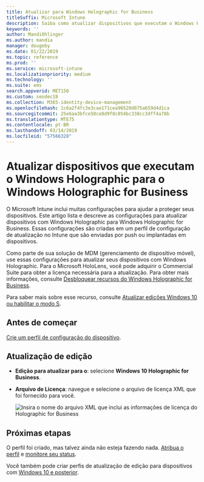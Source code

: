 ```yaml
---
title: Atualizar para Windows Holographic for Business
titleSuffix: Microsoft Intune
description: Saiba como atualizar dispositivos que executam o Windows Holographic para o Windows Holographic for Business
keywords: ''
author: MandiOhlinger
ms.author: mandia
manager: dougeby
ms.date: 01/22/2019
ms.topic: reference
ms.prod: ''
ms.service: microsoft-intune
ms.localizationpriority: medium
ms.technology: ''
ms.suite: ems
search.appverid: MET150
ms.custom: seodec18
ms.collection: M365-identity-device-management
ms.openlocfilehash: 1c6a2f4fc3e3cae171cea96520d075a659d4d1ca
ms.sourcegitcommit: 25e6aa3bfce58ce8d9f8c054bc338cc3dff4a78b
ms.translationtype: MTE75
ms.contentlocale: pt-BR
ms.lasthandoff: 03/14/2019
ms.locfileid: "57566328"
---
```

# <a name="upgrade-devices-running-windows-holographic-to-windows-holographic-for-business"></a>Atualizar dispositivos que executam o Windows Holographic para o Windows Holographic for Business

O Microsoft Intune inclui muitas configurações para ajudar a proteger seus dispositivos. Este artigo lista e descreve as configurações para atualizar dispositivos com Windows Holographic para Windows Holographic for Business. Essas configurações são criadas em um perfil de configuração de atualização no Intune que são enviadas por push ou implantadas em dispositivos.

Como parte de sua solução de MDM (gerenciamento de dispositivo móvel), use essas configurações para atualizar seus dispositivos com Windows Holographic. Para o Microsoft HoloLens, você pode adquirir o Commercial Suite para obter a licença necessária para a atualização. Para obter mais informações, consulte [Desbloquear recursos do Windows Holographic for Business](https://docs.microsoft.com/hololens/hololens-upgrade-enterprise).

Para saber mais sobre esse recurso, consulte [Atualizar edições Windows 10 ou habilitar o modo S](edition-upgrade-configure-windows-10.md).

## <a name="before-you-begin"></a>Antes de começar

[Crie um perfil de configuração do dispositivo](edition-upgrade-configure-windows-10.md#create-the-profile).

## <a name="edition-upgrade"></a>Atualização de edição

- **Edição para atualizar para o**: selecione **Windows 10 Holographic for Business**.
- **Arquivo de Licença**: navegue e selecione o arquivo de licença XML que foi fornecido para você.

  ![Insira o nome do arquivo XML que inclui as informações de licença do Holographic for Business](media/Holographic-edition-upgrade.png)
 
## <a name="next-steps"></a>Próximas etapas

O perfil foi criado, mas talvez ainda não esteja fazendo nada. [Atribua o perfil](device-profile-assign.md) e [monitore seu status](device-profile-monitor.md).

Você também pode criar perfis de atualização de edição para dispositivos com [Windows 10 e posterior](edition-upgrade-windows-settings.md).
